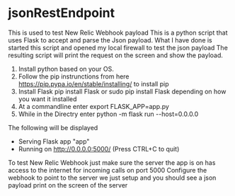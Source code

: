 # jsonRestEndpoint
This is used to test New Relic Webhook payload
This is a python script that uses Flask to accept and parse the Json payload.
What I have done is started this script and opened my local firewall to test the json payload
The resulting script will print the request on the screen and show the payload.

1. Install python based on your OS.
2. Follow the pip instrunctions from here https://pip.pypa.io/en/stable/installing/ to install pip
3. Install Flask pip install Flask or sudo pip install Flask depending on how you want it installed
4. At a commandline enter export FLASK_APP=app.py
5. While in the Directry enter python -m flask run --host=0.0.0.0

The following will be displayed

* Serving Flask app "app"
* Running on http://0.0.0.0:5000/ (Press CTRL+C to quit)

To test New Relic Webhook just make sure the server the app is on has access to the internet for incoming calls on port 5000
Configure the webhook to point to the server we just setup and you should see a json payload print on the screen of the server
